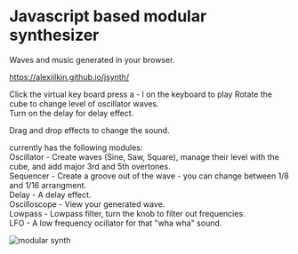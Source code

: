 # Javascript based modular synthesizer
Waves and music generated in your browser.

https://alexjilkin.github.io/jsynth/

Click the virtual key board press a - l on the keyboard to play
Rotate the cube to change level of oscillator waves.  
Turn on the delay for delay effect.  

Drag and drop effects to change the sound.

currently has the following modules:   
  Oscillator - Create waves (Sine, Saw, Square), manage their level with the cube, and add major 3rd and 5th overtones.  
  Sequencer - Create a groove out of the wave - you can change between 1/8 and 1/16 arrangment.  
  Delay - A delay effect.  
  Oscilloscope - View your generated wave.  
  Lowpass - Lowpass filter, turn the knob to filter out frequencies.  
  LFO - A low frequency ocillator for that "wha wha" sound.  
  
![modular synth](https://miro.medium.com/max/5756/1*YPymhA0HkbZb5BKNVxPuTQ.png)

